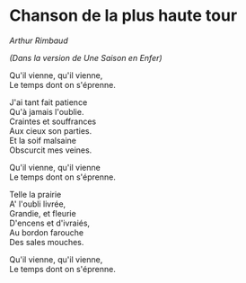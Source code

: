 # Chanson de la plus haute tour

*Arthur Rimbaud*

*(Dans la version de Une Saison en Enfer)*

Qu'il vienne, qu'il vienne,<br>
Le temps dont on s'éprenne.<br>

J'ai tant fait patience<br>
Qu'à jamais l'oublie.<br>
Craintes et souffrances<br>
Aux cieux son parties.<br>
Et la soif malsaine<br>
Obscurcit mes veines.<br>

Qu'il vienne, qu'il vienne<br>
Le temps dont on s'éprenne.<br>

Telle la prairie<br>
A' l'oubli livrée,<br>
Grandie, et fleurie<br>
D'encens et d'ivraiés,<br>
Au bordon farouche<br>
Des sales mouches.<br>

Qu'il vienne, qu'il vienne,<br>
Le temps dont on s'éprenne.